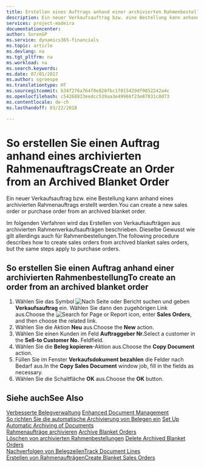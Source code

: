 ```yaml
---
title: Erstellen eines Auftrags anhand einer archivierten Rahmenbestellung
description: Ein neuer Verkaufsauftrag bzw. eine Bestellung kann anhand eines archivierten Rahmenauftrags erstellt werden.
services: project-madeira
documentationcenter: 
author: SorenGP
ms.service: dynamics365-financials
ms.topic: article
ms.devlang: na
ms.tgt_pltfrm: na
ms.workload: na
ms.search.keywords: 
ms.date: 07/01/2017
ms.author: sgroespe
ms.translationtype: HT
ms.sourcegitcommit: b34f276a764f0e828fbc1f015429df9852242a4c
ms.openlocfilehash: c54268833eedcc539aa3e49966f23e87831c8d73
ms.contentlocale: de-ch
ms.lasthandoff: 03/22/2018

---
```

# <a name="create-an-order-from-an-archived-blanket-order"></a><span data-ttu-id="2f5a6-103">So erstellen Sie einen Auftrag anhand eines archivierten Rahmenauftrags</span><span class="sxs-lookup"><span data-stu-id="2f5a6-103">Create an Order from an Archived Blanket Order</span></span>
<span data-ttu-id="2f5a6-104">Ein neuer Verkaufsauftrag bzw. eine Bestellung kann anhand eines archivierten Rahmenauftrags erstellt werden.</span><span class="sxs-lookup"><span data-stu-id="2f5a6-104">You can create a new sales order or purchase order from an archived blanket order.</span></span>  

<span data-ttu-id="2f5a6-105">Im folgenden Verfahren wird das Erstellen von Verkaufsaufträgen aus archivierten Rahmenverkaufsaufträgen beschrieben. Dieselbe Gewusst wie gilt allerdings auch für Rahmenbestellungen.</span><span class="sxs-lookup"><span data-stu-id="2f5a6-105">The following procedure describes how to create sales orders from archived blanket sales orders, but the same steps apply to purchase orders.</span></span>  

## <a name="to-create-an-order-from-an-archived-blanket-order"></a><span data-ttu-id="2f5a6-106">So erstellen Sie einen Auftrag anhand einer archivierten Rahmenbestellung</span><span class="sxs-lookup"><span data-stu-id="2f5a6-106">To create an order from an archived blanket order</span></span>  

1.  <span data-ttu-id="2f5a6-107">Wählen Sie das Symbol ![Nach Seite oder Bericht suchen](../../media/ui-search/search_small.png "Nach Seite oder Bericht suchen") und geben **Verkaufsauftrag** ein. Wählen Sie dann den zugehörigen Link aus.</span><span class="sxs-lookup"><span data-stu-id="2f5a6-107">Choose the ![Search for Page or Report](../../media/ui-search/search_small.png "Search for Page or Report icon") icon, enter **Sales Orders**, and then choose the related link.</span></span>  
2.  <span data-ttu-id="2f5a6-108">Wählen Sie die Aktion **Neu** aus.</span><span class="sxs-lookup"><span data-stu-id="2f5a6-108">Choose the **New** action.</span></span>   
3.  <span data-ttu-id="2f5a6-109">Wählen Sie einen Kunden im Feld **Auftraggeber Nr.**</span><span class="sxs-lookup"><span data-stu-id="2f5a6-109">Select a customer in the **Sell-to Customer No.**</span></span> <span data-ttu-id="2f5a6-110">Feld</span><span class="sxs-lookup"><span data-stu-id="2f5a6-110">field.</span></span>  
4.  <span data-ttu-id="2f5a6-111">Wählen Sie die **Beleg kopieren**-Aktion aus.</span><span class="sxs-lookup"><span data-stu-id="2f5a6-111">Choose the **Copy Document** action.</span></span>  
5.  <span data-ttu-id="2f5a6-112">Füllen Sie im Fenster **Verkaufsdokument bezahlen** die Felder nach Bedarf aus.</span><span class="sxs-lookup"><span data-stu-id="2f5a6-112">In the **Copy Sales Document** window job, fill in the fields as necessary.</span></span>
6.  <span data-ttu-id="2f5a6-113">Wählen Sie die Schaltfläche **OK** aus.</span><span class="sxs-lookup"><span data-stu-id="2f5a6-113">Choose the **OK** button.</span></span>  

## <a name="see-also"></a><span data-ttu-id="2f5a6-114">Siehe auch</span><span class="sxs-lookup"><span data-stu-id="2f5a6-114">See Also</span></span>  
 <span data-ttu-id="2f5a6-115">[Verbesserte Belegverwaltung](enhanced-document-management.md) </span><span class="sxs-lookup"><span data-stu-id="2f5a6-115">[Enhanced Document Management](enhanced-document-management.md) </span></span>  
 <span data-ttu-id="2f5a6-116">[So richten Sie die automatische Archivierung von Belegen ein](how-to-set-up-automatic-archiving-of-documents.md) </span><span class="sxs-lookup"><span data-stu-id="2f5a6-116">[Set Up Automatic Archiving of Documents](how-to-set-up-automatic-archiving-of-documents.md) </span></span>  
 <span data-ttu-id="2f5a6-117">[Rahmenaufträge archivieren](how-to-archive-blanket-orders.md) </span><span class="sxs-lookup"><span data-stu-id="2f5a6-117">[Archive Blanket Orders](how-to-archive-blanket-orders.md) </span></span>  
 <span data-ttu-id="2f5a6-118">[Löschen von archivierten Rahmenbestellungen](how-to-delete-archived-blanket-orders.md) </span><span class="sxs-lookup"><span data-stu-id="2f5a6-118">[Delete Archived Blanket Orders](how-to-delete-archived-blanket-orders.md) </span></span>  
 [<span data-ttu-id="2f5a6-119">Nachverfolgen von Belegzeilen</span><span class="sxs-lookup"><span data-stu-id="2f5a6-119">Track Document Lines</span></span>](how-to-track-document-lines.md)  
 [<span data-ttu-id="2f5a6-120">Erstellen von Rahmenaufträgen</span><span class="sxs-lookup"><span data-stu-id="2f5a6-120">Create Blanket Sales Orders</span></span>](../../sales-how-to-create-blanket-sales-orders.md) 

